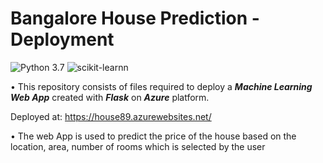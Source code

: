 # Bangalore House Prediction - Deployment
![Python 3.7](https://img.shields.io/badge/Python-3.7-brightgreen.svg) ![scikit-learnn](https://img.shields.io/badge/Library-Scikit_Learn-orange.svg)

• This repository consists of files required to deploy a ___Machine Learning Web App___ created with ___Flask___ on ___Azure___ platform.

Deployed at: https://house89.azurewebsites.net/

• The web App is used to predict the price of the house based on the location, area, number of rooms which is selected by the user



 

